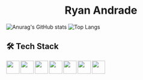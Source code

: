 <h1 align="center">Ryan Andrade</h1>

![Anurag's GitHub stats](https://github-readme-stats.vercel.app/api?username=RyanDeAndrade&show_icons=true&theme=dark&include_all_commits&hide_title=true&card_width=350)
![Top Langs](https://github-readme-stats.vercel.app/api/top-langs/?username=RyanDeAndrade&hide_progress=false&theme=dark&layout=compact&card_width=370)

## 🛠 Tech Stack
<img align="left" width="35px" src="https://cdn.jsdelivr.net/gh/devicons/devicon/icons/html5/html5-original.svg" />
<img align="left" width="35px" src="https://cdn.jsdelivr.net/gh/devicons/devicon/icons/css3/css3-original.svg" />
<img align="left" width="35px" src="https://cdn.jsdelivr.net/gh/devicons/devicon/icons/git/git-original.svg" />
<img align="left" width="35px" src="https://cdn.jsdelivr.net/gh/devicons/devicon/icons/dot-net/dot-net-original.svg" />
<img align="left" width="35px" src="https://cdn.jsdelivr.net/gh/devicons/devicon/icons/csharp/csharp-original.svg" />
<img align="left" width="35px" src="https://img.icons8.com/?size=512&id=laYYF3dV0Iew&format=png" />
<img align="left" width="35px" src="https://cdn.jsdelivr.net/gh/devicons/devicon/icons/python/python-original.svg" />
         
